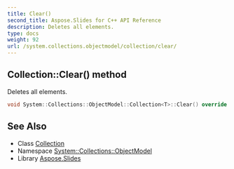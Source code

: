 ```yaml
---
title: Clear()
second_title: Aspose.Slides for C++ API Reference
description: Deletes all elements.
type: docs
weight: 92
url: /system.collections.objectmodel/collection/clear/
---
```

## Collection::Clear() method


Deletes all elements.

```cpp
void System::Collections::ObjectModel::Collection<T>::Clear() override
```

## See Also

* Class [Collection](../)
* Namespace [System::Collections::ObjectModel](../../)
* Library [Aspose.Slides](../../../)